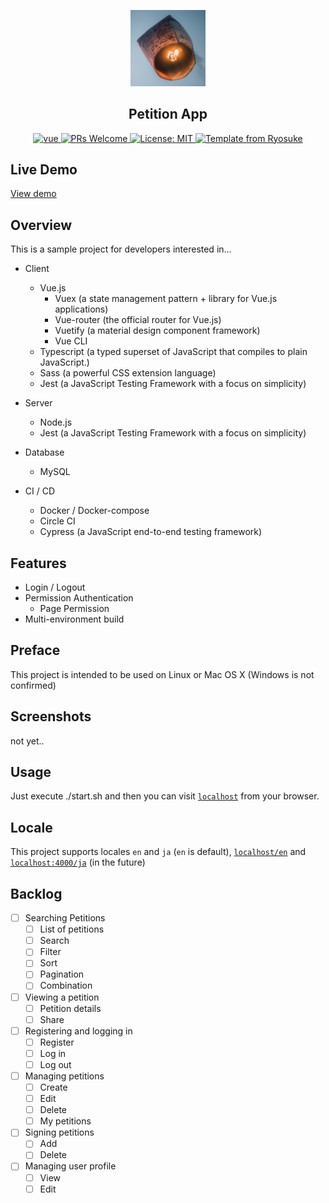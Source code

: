 <p align="center">
  <img width="120" src="public/image/wish.jpg">
</p>
<H2 align="center">
  Petition App
</H2>

<p align="center">
  <a href="https://github.com/vuejs/vue">
    <img src="https://img.shields.io/badge/vue-2.6.11-brightgreen.svg" alt="vue">
  </a>
  <a href="http://makeapullrequest.com">
    <img src="https://img.shields.io/badge/PRs-welcome-brightgreen.svg?style=flat" alt="PRs Welcome">
  </a>
  <a href="https://opensource.org/licenses/MIT">
    <img src="https://img.shields.io/badge/License-MIT-blue.svg" alt="License: MIT">
  </a>
  <a href="https://github.com/ryosuke4138">
    <img src="https://img.shields.io/badge/Hi-Ryosuke-ff69b4.svg" alt="Template from Ryosuke">
  </a>
</p>

## Live Demo

[View demo](https://)

## Overview

This is a sample project for developers interested in...

- Client

  - Vue.js
    - Vuex (a state management pattern + library for Vue.js applications)
    - Vue-router (the official router for Vue.js)
    - Vuetify (a material design component framework)
    - Vue CLI
  - Typescript (a typed superset of JavaScript that compiles to plain JavaScript.)
  - Sass (a powerful CSS extension language)
  - Jest (a JavaScript Testing Framework with a focus on simplicity)

- Server

  - Node.js
  - Jest (a JavaScript Testing Framework with a focus on simplicity)

- Database

  - MySQL

- CI / CD
  - Docker / Docker-compose
  - Circle CI
  - Cypress (a JavaScript end-to-end testing framework)

## Features

- Login / Logout
- Permission Authentication
  - Page Permission
- Multi-environment build

## Preface

This project is intended to be used on Linux or Mac OS X (Windows is not confirmed)

## Screenshots

not yet..

## Usage

Just execute ./start.sh and then you can visit [`localhost`](http://localhost) from your browser.

## Locale

This project supports locales `en` and `ja` (`en` is default), [`localhost/en`](http://localhost/en) and [`localhost:4000/ja`](http://localhost/ja) (in the future)

## Backlog

- [ ] Searching Petitions
  - [ ] List of petitions
  - [ ] Search
  - [ ] Filter
  - [ ] Sort
  - [ ] Pagination
  - [ ] Combination
- [ ] Viewing a petition
  - [ ] Petition details
  - [ ] Share
- [ ] Registering and logging in
  - [ ] Register
  - [ ] Log in
  - [ ] Log out
- [ ] Managing petitions
  - [ ] Create
  - [ ] Edit
  - [ ] Delete
  - [ ] My petitions
- [ ] Signing petitions
  - [ ] Add
  - [ ] Delete
- [ ] Managing user profile
  - [ ] View
  - [ ] Edit
